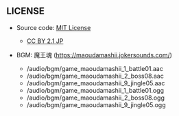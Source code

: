 ## LICENSE

- Source code: [MIT License](./LICENSE)

    - [CC BY 2.1 JP](https://creativecommons.org/licenses/by/2.1/jp/)

- BGM: 魔王魂 (https://maoudamashii.jokersounds.com/)
    
	- /audio/bgm/game_maoudamashii_1_battle01.aac
    - /audio/bgm/game_maoudamashii_2_boss08.aac
    - /audio/bgm/game_maoudamashii_9_jingle05.aac
    - /audio/bgm/game_maoudamashii_1_battle01.ogg
    - /audio/bgm/game_maoudamashii_2_boss08.ogg
    - /audio/bgm/game_maoudamashii_9_jingle05.ogg
